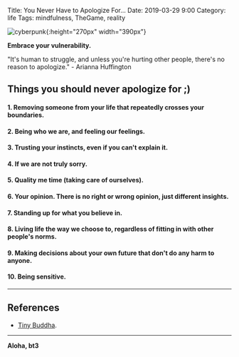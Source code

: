 Title: You Never Have to Apologize For...
Date: 2019-03-29 9:00 
Category: life
Tags: mindfulness, TheGame, reality

![cyberpunk](./cyberpunk/sol.jpg){:height="270px" width="390px"}


**Embrace your vulnerability.**

"It's human to struggle, and unless you're hurting other people, there's no reason to apologize." - Arianna Huffington 



## Things you should never apologize for ;)

#### 1. Removing someone from your life that repeatedly crosses your boundaries. 

#### 2. Being who we are, and feeling our feelings. 

#### 3. Trusting your instincts, even if you can't explain it. 

#### 4. If we are not truly sorry. 

#### 5. Quality me time (taking care of ourselves). 

#### 6. Your opinion. There is no right or wrong opinion, just different insights. 

#### 7. Standing up for what you believe in.

#### 8. Living life the way we choose to, regardless of fitting in with other people's norms. 

#### 9. Making decisions about your own future that don't do any harm to anyone.

#### 10. Being sensitive. 


--- 
## References

* [Tiny Buddha](https://tinybuddha.com/).

----

**Aloha, bt3**

